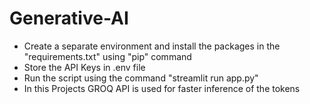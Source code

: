 # Generative-AI
- Create a separate environment and install the packages in the "requirements.txt" using "pip" command
- Store the API Keys in .env file
- Run the script using the command "streamlit run app.py"
- In this Projects GROQ API is used for faster inference of the tokens
